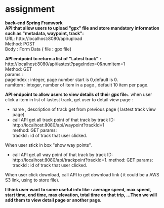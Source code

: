 # assignment
**back-end Spring Framwork**  
**API that allow users to upload "gpx" file and store mandatory information such as "metadata, waypoint, track":** \
URL: http://localhost:8080/api/upload  \
Method: POST \
Body : Form Data { file : gpx file}

**API endpoint to return a list of "Latest track" :**
http://localhost:8080/api/lastest?pageIndex=0&numItem=1  \
Method: GET  \
params :     
      pageIndex : integer, page number start is 0,default is 0.  
      numItem : integer, number of item in a page , default 10 item per page.  

**API endpoint to allow users to view details of their gpx file:**. 
when user click a item in list of lastest track, get user to detail view page :  
- name , description of track get from previous page ( lastest track view page).  
- call API get all track point of that track by track ID:  
  http://localhost:8080/api/waypoint?trackId=1  
  method: GET 
  params:  
        trackId : id of track that user clicked.
        
When user stick in box "show way points". 
- call API get all way point of that track by track ID:  
  http://localhost:8080/api/trackpoint?trackId=1. 
  method: GET 
  params:  
        trackId : id of track that user clicked.  
        
When user click download, call API to get download link ( it could be a AWS S3 link, using to store file).  
 
**I think user want to some useful info like : average speed, max speed, start time, end time, max elevation, total time on that trip, ...Then we will add them to view detail page or another page.**
